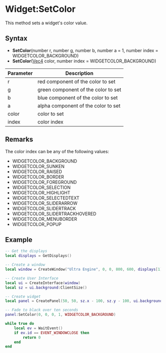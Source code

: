 # Widget:SetColor

This method sets a widget's color value.

## Syntax

- **SetColor**(number r, number g, number b, number a = 1, number index = WIDGETCOLOR_BACKGROUND)
- **SetColor**([Vec4](Vec4.md) color, number index = WIDGETCOLOR_BACKGROUND)

| Parameter | Description |
| --- | --- |
| r | red component of the color to set |
| g | green component of the color to set |
| b | blue component of the color to set |
| a | alpha component of the color to set |
| color | color to set |
| index | color index |

## Remarks

The color index can be any of the following values:

* WIDGETCOLOR_BACKGROUND
* WIDGETCOLOR_SUNKEN
* WIDGETCOLOR_RAISED
* WIDGETCOLOR_BORDER
* WIDGETCOLOR_FOREGROUND
* WIDGETCOLOR_SELECTION
* WIDGETCOLOR_HIGHLIGHT
* WIDGETCOLOR_SELECTEDTEXT
* WIDGETCOLOR_SLIDERARROW
* WIDGETCOLOR_SLIDERTRACK
* WIDGETCOLOR_SLIDERTRACKHOVERED
* WIDGETCOLOR_MENUBORDER
* WIDGETCOLOR_POPUP

## Example

```lua
-- Get the displays
local displays = GetDisplays()

-- Create a window
local window = CreateWindow("Ultra Engine", 0, 0, 800, 600, displays[1])

-- Create User Interface
local ui = CreateInterface(window)
local sz = ui.background:ClientSize()

-- Create widget
local panel = CreatePanel(50, 50, sz.x - 100, sz.y - 100, ui.background)

-- Fade to black over ten seconds
panel:SetColor(0, 0, 0, 1, WIDGETCOLOR_BACKGROUND)

while true do
    local ev = WaitEvent()
    if ev.id == EVENT_WINDOWCLOSE then
        return 0
    end
end
```
